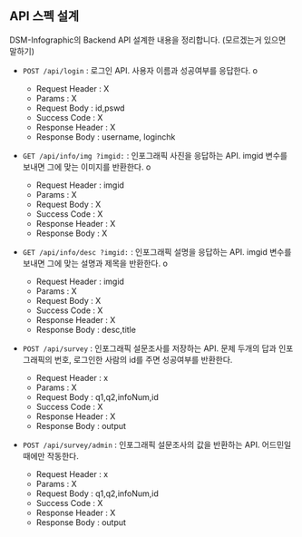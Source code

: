 ## API 스펙 설계

DSM-Infographic의 Backend API 설계한 내용을 정리합니다.
(모르겠는거 있으면 말하기)

- `POST /api/login` : 로그인 API. 사용자 이름과 성공여부를 응답한다. o
  - Request Header : X
  - Params : X
  - Request Body : id,pswd
  - Success Code : X
  - Response Header : X
  - Response Body : username, loginchk

- `GET /api/info/img ?imgid:` : 인포그래픽 사진을 응답하는 API. imgid 변수를 보내면 그에 맞는 이미지를 반환한다. o
  - Request Header : imgid
  - Params : X
  - Request Body : X
  - Success Code : X
  - Response Header : X
  - Response Body : X

- `GET /api/info/desc ?imgid:` : 인포그래픽 설명을 응답하는 API. imgid 변수를 보내면 그에 맞는 설명과 제목을 반환한다. o
  - Request Header : imgid  
  - Params : X
  - Request Body : X
  - Success Code : X
  - Response Header : X
  - Response Body : desc,title

- `POST /api/survey` : 인포그래픽 설문조사를 저장하는 API. 문제 두개의 답과 인포그래픽의 번호, 로그인한 사람의 id를 주면 성공여부를 반환한다.
  - Request Header : x
  - Params : X
  - Request Body : q1,q2,infoNum,id
  - Success Code : X
  - Response Header : X
  - Response Body : output

- `POST /api/survey/admin` : 인포그래픽 설문조사의 값을 반환하는 API. 어드민일 때에만 작동한다.
  - Request Header : x
  - Params : X
  - Request Body : q1,q2,infoNum,id
  - Success Code : X
  - Response Header : X
  - Response Body : output
